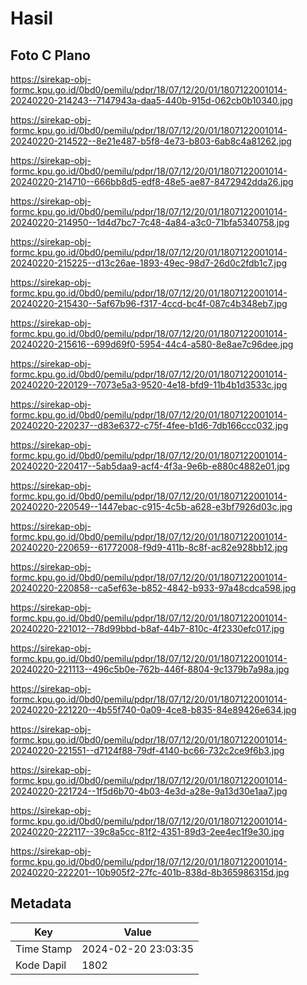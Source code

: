 # Hasil

## Foto C Plano

https://sirekap-obj-formc.kpu.go.id/0bd0/pemilu/pdpr/18/07/12/20/01/1807122001014-20240220-214243--7147943a-daa5-440b-915d-062cb0b10340.jpg

https://sirekap-obj-formc.kpu.go.id/0bd0/pemilu/pdpr/18/07/12/20/01/1807122001014-20240220-214522--8e21e487-b5f8-4e73-b803-6ab8c4a81262.jpg

https://sirekap-obj-formc.kpu.go.id/0bd0/pemilu/pdpr/18/07/12/20/01/1807122001014-20240220-214710--666bb8d5-edf8-48e5-ae87-8472942dda26.jpg

https://sirekap-obj-formc.kpu.go.id/0bd0/pemilu/pdpr/18/07/12/20/01/1807122001014-20240220-214950--1d4d7bc7-7c48-4a84-a3c0-71bfa5340758.jpg

https://sirekap-obj-formc.kpu.go.id/0bd0/pemilu/pdpr/18/07/12/20/01/1807122001014-20240220-215225--d13c26ae-1893-49ec-98d7-26d0c2fdb1c7.jpg

https://sirekap-obj-formc.kpu.go.id/0bd0/pemilu/pdpr/18/07/12/20/01/1807122001014-20240220-215430--5af67b96-f317-4ccd-bc4f-087c4b348eb7.jpg

https://sirekap-obj-formc.kpu.go.id/0bd0/pemilu/pdpr/18/07/12/20/01/1807122001014-20240220-215616--699d69f0-5954-44c4-a580-8e8ae7c96dee.jpg

https://sirekap-obj-formc.kpu.go.id/0bd0/pemilu/pdpr/18/07/12/20/01/1807122001014-20240220-220129--7073e5a3-9520-4e18-bfd9-11b4b1d3533c.jpg

https://sirekap-obj-formc.kpu.go.id/0bd0/pemilu/pdpr/18/07/12/20/01/1807122001014-20240220-220237--d83e6372-c75f-4fee-b1d6-7db166ccc032.jpg

https://sirekap-obj-formc.kpu.go.id/0bd0/pemilu/pdpr/18/07/12/20/01/1807122001014-20240220-220417--5ab5daa9-acf4-4f3a-9e6b-e880c4882e01.jpg

https://sirekap-obj-formc.kpu.go.id/0bd0/pemilu/pdpr/18/07/12/20/01/1807122001014-20240220-220549--1447ebac-c915-4c5b-a628-e3bf7926d03c.jpg

https://sirekap-obj-formc.kpu.go.id/0bd0/pemilu/pdpr/18/07/12/20/01/1807122001014-20240220-220659--61772008-f9d9-411b-8c8f-ac82e928bb12.jpg

https://sirekap-obj-formc.kpu.go.id/0bd0/pemilu/pdpr/18/07/12/20/01/1807122001014-20240220-220858--ca5ef63e-b852-4842-b933-97a48cdca598.jpg

https://sirekap-obj-formc.kpu.go.id/0bd0/pemilu/pdpr/18/07/12/20/01/1807122001014-20240220-221012--78d99bbd-b8af-44b7-810c-4f2330efc017.jpg

https://sirekap-obj-formc.kpu.go.id/0bd0/pemilu/pdpr/18/07/12/20/01/1807122001014-20240220-221113--496c5b0e-762b-446f-8804-9c1379b7a98a.jpg

https://sirekap-obj-formc.kpu.go.id/0bd0/pemilu/pdpr/18/07/12/20/01/1807122001014-20240220-221220--4b55f740-0a09-4ce8-b835-84e89426e634.jpg

https://sirekap-obj-formc.kpu.go.id/0bd0/pemilu/pdpr/18/07/12/20/01/1807122001014-20240220-221551--d7124f88-79df-4140-bc66-732c2ce9f6b3.jpg

https://sirekap-obj-formc.kpu.go.id/0bd0/pemilu/pdpr/18/07/12/20/01/1807122001014-20240220-221724--1f5d6b70-4b03-4e3d-a28e-9a13d30e1aa7.jpg

https://sirekap-obj-formc.kpu.go.id/0bd0/pemilu/pdpr/18/07/12/20/01/1807122001014-20240220-222117--39c8a5cc-81f2-4351-89d3-2ee4ec1f9e30.jpg

https://sirekap-obj-formc.kpu.go.id/0bd0/pemilu/pdpr/18/07/12/20/01/1807122001014-20240220-222201--10b905f2-27fc-401b-838d-8b365986315d.jpg


## Metadata

| Key        | Value               |
| ---------- | ------------------- |
| Time Stamp | 2024-02-20 23:03:35 |
| Kode Dapil | 1802                |



